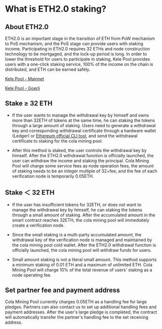 # What is ETH2.0 staking?

## About ETH2.0

ETH2.0 is an important stage in the transition of ETH from PoW mechanism to PoS mechanism, and the PoS stage can provide users with staking income. Participating in ETH2.0 requires 32 ETHs and node construction technology to be mortgaged, and the lock-up period is long. In order to lower the threshold for users to participate in staking, Kele Pool provides users with a one-click staking service, 100% of the income on the chain is distributed, and ETH can be earned safely.

[Kele Pool - Mainnet](https://kelepool.com/pos/eth/mining)

[Kele Pool - Goerli](https://test-www.kelepool.com/pos/eth/mining)

## Stake ≥ 32 ETH

- If the user wants to manage the withdrawal key by himself and owns more than 32ETH of tokens at the same time, he can staking the tokens through a large amount of staking. Users need to generate a withdrawal key and corresponding withdrawal certificate through a hardware wallet (Ledger) or [Ethereum official CLI tool](https://github.com/ethereum/staking-deposit-cli), and send the withdrawal certificate to staking for the cola mining pool.

- After this method is staked, the user controls the withdrawal key by himself. After the ETH2.0 withdrawal function is officially launched, the user can withdraw the income and staking the principal. Cola Mining Pool will charge some service fees as node operation fees, the amount of staking needs to be an integer multiple of 32+fee, and the fee of each verification node is temporarily 0.05ETH.

## Stake ＜ 32 ETH

- If the user has insufficient tokens for 32ETH, or does not want to manage the withdrawal key by himself, he can staking the tokens through a small amount of staking. After the accumulated amount in the smart contract reaches 32ETH, the cola mining pool will immediately create a verification node.

- Since the small staking is a multi-party accumulated amount, the withdrawal key of the verification node is managed and maintained by the cola mining pool cold wallet. After the ETH2.0 withdrawal function is officially launched, the cola mining pool will withdraw funds for users.

- Small amount staking is not a literal small amount. This method supports a minimum staking of 0.01 ETH and a maximum of unlimited ETH. Cola Mining Pool will charge 10% of the total revenue of users' staking as a node operating fee.

## Set partner fee and payment address

Cola Mining Pool currently charges 0.05ETH as a handling fee for large pledges. Partners can also contact us to set up additional handling fees and payment addresses. After the user's large pledge is completed, the contract will automatically transfer the partner's handling fee to the set receiving address.